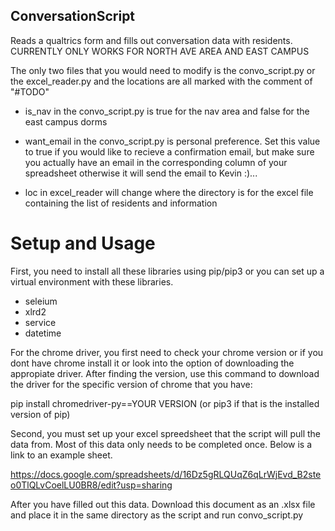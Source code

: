 ## ConversationScript
Reads a qualtrics form and fills out conversation data with residents.
CURRENTLY ONLY WORKS FOR NORTH AVE AREA AND EAST CAMPUS

The only two files that you would need to modify is the convo_script.py or
the excel_reader.py and the locations are all marked with the comment of "#TODO"

- is_nav in the convo_script.py is true for the nav area and false for the east campus dorms

- want_email in the convo_script.py is personal preference. Set this value to true if you would like to recieve a confirmation email, but make sure you actually have an email in the corresponding column of your spreadsheet otherwise it will send the email to Kevin :)...

- loc in excel_reader will change where the directory is for the excel file containing the list of residents and information


# Setup and Usage

First, you need to install all these libraries using pip/pip3 or you can set up a virtual environment with these libraries.

- seleium
- xlrd2
- service
- datetime

For the chrome driver, you first need to check your chrome version or if you dont have chrome install it or look into the option
of downloading the appropiate driver. After finding the version, use this command to download the driver for the specific version of chrome that you have:

pip install chromedriver-py==YOUR VERSION  (or pip3 if that is the installed version of pip)

Second, you must set up your excel spreedsheet that the script will pull the data from.
Most of this data only needs to be completed once. Below is a link to an example sheet.

https://docs.google.com/spreadsheets/d/16Dz5gRLQUqZ6qLrWjEvd_B2steo0TlQLvCoelLU0BR8/edit?usp=sharing

After you have filled out this data. Download this document as an .xlsx file and place it in the same directory as the script and run convo_script.py